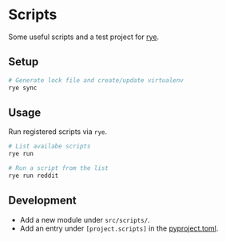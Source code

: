 # Scripts

Some useful scripts and a test project for [rye](https://github.com/astral-sh/rye).

## Setup

```sh
# Generate lock file and create/update virtualenv
rye sync
```

## Usage

Run registered scripts via `rye`.

```sh
# List availabe scripts
rye run

# Run a script from the list
rye run reddit 
```

## Development

* Add a new module under `src/scripts/`.
* Add an entry under `[project.scripts]` in the [pyproject.toml](pyproject.toml).